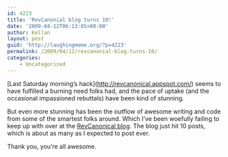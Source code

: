 ```yaml
---
id: 4223
title: 'RevCanonial blog turns 10!'
date: '2009-04-12T06:13:05+00:00'
author: Kellan
layout: post
guid: 'http://laughingmeme.org/?p=4223'
permalink: /2009/04/12/revcanonial-blog-turns-10/
categories:
    - Uncategorized
---
```


\[Last Saturday morning’s hack\](http://revcanonical.appspot.com/) seems to have fulfilled a burning need folks had, and the pace of uptake (and the occasional impassioned rebuttals) have been kind of stunning.

But even more stunning has been the outflow of awesome writing and code from some of the smartest folks around. Which I’ve been woefully failing to keep up with over at the [RevCanonical blog](http://revcanonical.wordpress.com/). The blog just hit 10 posts, which is about as many as I expected to post ever.

Thank you, you’re all awesome.
